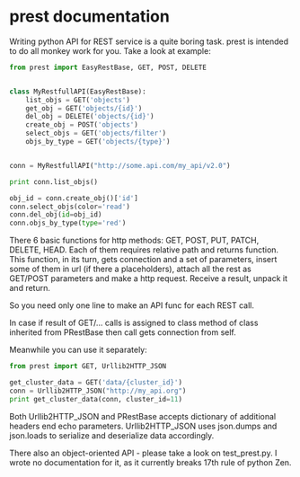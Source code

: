 prest documentation
===================

Writing python API for REST service is a quite boring task.
prest is intended to do all monkey work for you. Take
a look at example:

```python
from prest import EasyRestBase, GET, POST, DELETE


class MyRestfullAPI(EasyRestBase):
    list_objs = GET('objects')
    get_obj = GET('objects/{id}')
    del_obj = DELETE('objects/{id}')
    create_obj = POST('objects')
    select_objs = GET('objects/filter')
    objs_by_type = GET('objects/{type}')


conn = MyRestfullAPI("http://some.api.com/my_api/v2.0")

print conn.list_objs()

obj_id = conn.create_obj()['id']
conn.select_objs(color='read')
conn.del_obj(id=obj_id)
conn.objs_by_type(type='red')
```

There 6 basic functions for http methods:
GET, POST, PUT, PATCH, DELETE, HEAD. Each of them
requires relative path and returns function. This 
function, in its turn, gets connection and a set of 
parameters, insert some of them in url (if there a placeholders), 
attach all the rest as GET/POST parameters and make 
a http request. Receive a result, unpack it and return.

So you need only one line to make an API func for 
each REST call.
	
In case if result of GET/... calls is assigned to
class method of class inherited from PRestBase
then call gets connection from self. 

Meanwhile you can use it separately:

```python
from prest import GET, Urllib2HTTP_JSON

get_cluster_data = GET('data/{cluster_id}')
conn = Urllib2HTTP_JSON("http://my_api.org")
print get_cluster_data(conn, cluster_id=11)
```

Both Urllib2HTTP_JSON and PRestBase
accepts dictionary of additional headers end echo
parameters. Urllib2HTTP_JSON uses json.dumps and 
json.loads to serialize and deserialize data accordingly.

There also an object-oriented API - please take
a look on test_prest.py. I wrote no documentation 
for it, as it currently breaks 17th rule of python Zen.

